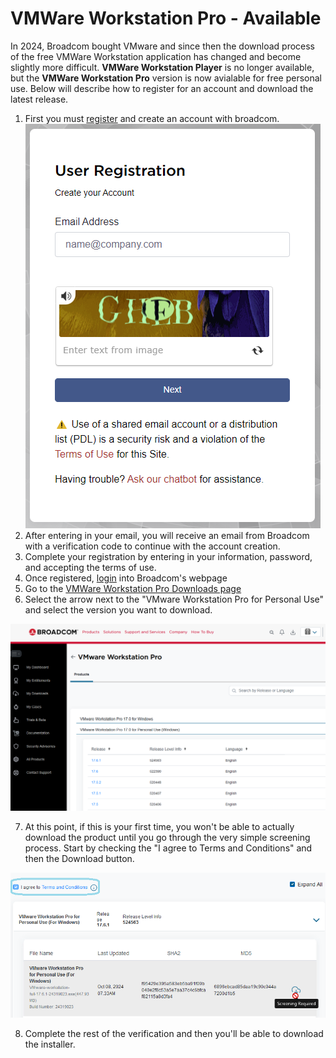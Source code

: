# VMWare Workstation Pro - Available 

In 2024, Broadcom bought VMware and since then the download process of the free VMWare Workstation application has changed and become slightly more difficult. **VMWare Workstation Player** is no longer available, but the **VMWare Workstation Pro** version is now avialable for free personal use. Below will describe how to register for an account and download the latest release.

1. First you must [register](https://profile.broadcom.com/web/registration) and create an account with broadcom.
![alt text](../images/register.png)
2. After entering in your email, you will receive an email from Broadcom with a verification code to continue with the account creation.
3. Complete your registration by entering in your information, password, and accepting the terms of use.
4. Once registered, [login](https://support.broadcom.com/web/ecx/home) into Broadcom's webpage
5. Go to the [VMWare Workstation Pro Downloads page](https://support.broadcom.com/group/ecx/productdownloads?subfamily=VMware+Workstation+Pro)
6. Select the arrow next to the "VMware Workstation Pro for Personal Use" and select the version you want to download.

![alt text](../images/downloadVersion.png)

7. At this point, if this is your first time, you won't be able to actually download the product until you go through the very simple screening process. Start by checking the "I agree to Terms and Conditions" and then the Download button.

![alt text](../images/screening.png)

8. Complete the rest of the verification and then you'll be able to download the installer.